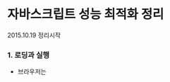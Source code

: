 # 자바스크립트 성능 최적화 정리
2015.10.19 정리시작

### 1. 로딩과 실행

+ 브라우저는 <script> 태그를 만나면 처리를 중단하고 자바스크립트 코드들 실행한 다음 페이지 분석과 렌더링을 계속한다.
+ 여러개의 스크립트를 받으면 처음 스크립트 파일을 다운받고 해당코드를 실행한뒤 그다음 스크립트 파일을 받는 식으로 진행이 된다.
+ 스크립트의 위치
  - 가능한 <body> 태그안 마지막 라인에 스크립트를 설정하자. (html 페이지 렌더링후 다운로드)
+ 스크립트 묶기
  - 여러 스크립트 파일을 <script> 태그 하나로 불러오면 성능에 미치는 영향을 최소화 할수 있다.
  
  

